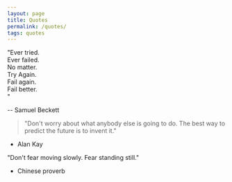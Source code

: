 ```yaml
---
layout: page
title: Quotes
permalink: /quotes/
tags: quotes
---
```

"Ever tried.<br>
Ever failed.<br>
No matter.<br>
Try Again.<br>
Fail again.<br>
Fail better.<br>"

-- Samuel Beckett

>"Don't worry about what anybody else is going to do. The best way to predict the future is to invent it."

- Alan Kay

"Don't fear moving slowly. Fear standing still."

- Chinese proverb
